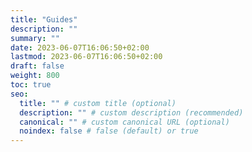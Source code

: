 ```yaml
---
title: "Guides"
description: ""
summary: ""
date: 2023-06-07T16:06:50+02:00
lastmod: 2023-06-07T16:06:50+02:00
draft: false
weight: 800
toc: true
seo:
  title: "" # custom title (optional)
  description: "" # custom description (recommended)
  canonical: "" # custom canonical URL (optional)
  noindex: false # false (default) or true
---
```


